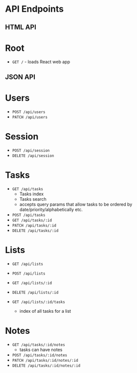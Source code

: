 # API Endpoints

## HTML API

# Root

- `GET /` - loads React web app

## JSON API

# Users

- `POST /api/users`
- `PATCH /api/users`

# Session

- `POST /api/session`
- `DELETE /api/session`

# Tasks

- `GET /api/tasks`
  - Tasks index
  - Tasks search
  - accepts query params that allow tasks to be ordered by date/priority/alphabetically etc.
- `POST /api/tasks`
- `GET /api/tasks/:id`
- `PATCH /api/tasks/:id`
- `DELETE /api/tasks/:id`

# Lists

- `GET /api/lists`
- `POST /api/lists`

- `GET /api/lists/:id`
- `DELETE /api/lists/:id`
- `GET /api/lists/:id/tasks`
  - index of all tasks for a list

# Notes

- `GET /api/tasks/:id/notes`
  - tasks can have notes
- `POST /api/tasks/:id/notes`
- `PATCH /api/tasks/:id/notes/:id`
- `DELETE /api/tasks/:id/notes/:id`

